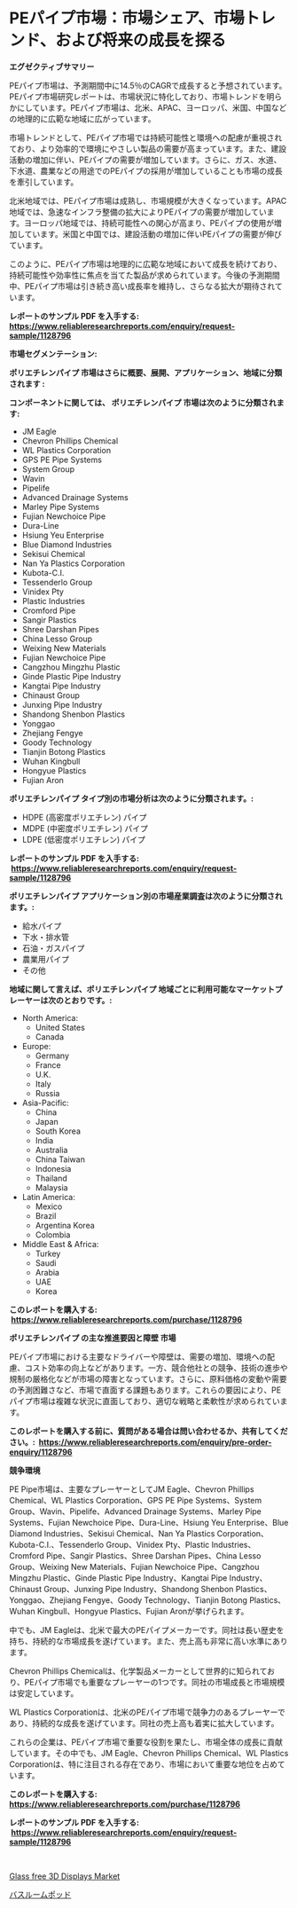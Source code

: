 <p><h1>PEパイプ市場：市場シェア、市場トレンド、および将来の成長を探る</h1></p><p><strong>エグゼクティブサマリー</strong></p>
<p><p>PEパイプ市場は、予測期間中に14.5％のCAGRで成長すると予想されています。PEパイプ市場研究レポートは、市場状況に特化しており、市場トレンドを明らかにしています。PEパイプ市場は、北米、APAC、ヨーロッパ、米国、中国などの地理的に広範な地域に広がっています。</p><p>市場トレンドとして、PEパイプ市場では持続可能性と環境への配慮が重視されており、より効率的で環境にやさしい製品の需要が高まっています。また、建設活動の増加に伴い、PEパイプの需要が増加しています。さらに、ガス、水道、下水道、農業などの用途でのPEパイプの採用が増加していることも市場の成長を牽引しています。</p><p>北米地域では、PEパイプ市場は成熟し、市場規模が大きくなっています。APAC地域では、急速なインフラ整備の拡大によりPEパイプの需要が増加しています。ヨーロッパ地域では、持続可能性への関心が高まり、PEパイプの使用が増加しています。米国と中国では、建設活動の増加に伴いPEパイプの需要が伸びています。</p><p>このように、PEパイプ市場は地理的に広範な地域において成長を続けており、持続可能性や効率性に焦点を当てた製品が求められています。今後の予測期間中、PEパイプ市場は引き続き高い成長率を維持し、さらなる拡大が期待されています。</p></p>
<p><strong>レポートのサンプル PDF を入手する: <a href="https://www.reliableresearchreports.com/enquiry/request-sample/1128796">https://www.reliableresearchreports.com/enquiry/request-sample/1128796</a></strong></p>
<p><strong>市場セグメンテーション:</strong></p>
<p><strong> ポリエチレンパイプ 市場はさらに概要、展開、アプリケーション、地域に分類されます :</strong></p>
<p><strong>コンポーネントに関しては、 ポリエチレンパイプ 市場は次のように分類されます: &nbsp;</strong></p>
<p><ul><li>JM Eagle</li><li>Chevron Phillips Chemical</li><li>WL Plastics Corporation</li><li>GPS PE Pipe Systems</li><li>System Group</li><li>Wavin</li><li>Pipelife</li><li>Advanced Drainage Systems</li><li>Marley Pipe Systems</li><li>Fujian Newchoice Pipe</li><li>Dura-Line</li><li>Hsiung Yeu Enterprise</li><li>Blue Diamond Industries</li><li>Sekisui Chemical</li><li>Nan Ya Plastics Corporation</li><li>Kubota-C.I.</li><li>Tessenderlo Group</li><li>Vinidex Pty</li><li>Plastic Industries</li><li>Cromford Pipe</li><li>Sangir Plastics</li><li>Shree Darshan Pipes</li><li>China Lesso Group</li><li>Weixing New Materials</li><li>Fujian Newchoice Pipe</li><li>Cangzhou Mingzhu Plastic</li><li>Ginde Plastic Pipe Industry</li><li>Kangtai Pipe Industry</li><li>Chinaust Group</li><li>Junxing Pipe Industry</li><li>Shandong Shenbon Plastics</li><li>Yonggao</li><li>Zhejiang Fengye</li><li>Goody Technology</li><li>Tianjin Botong Plastics</li><li>Wuhan Kingbull</li><li>Hongyue Plastics</li><li>Fujian Aron</li></ul></p>
<p><strong> ポリエチレンパイプ タイプ別の市場分析は次のように分類されます。:</strong></p>
<p><ul><li>HDPE (高密度ポリエチレン) パイプ</li><li>MDPE (中密度ポリエチレン) パイプ</li><li>LDPE (低密度ポリエチレン) パイプ</li></ul></p>
<p><strong>レポートのサンプル PDF を入手する: &nbsp;<a href="https://www.reliableresearchreports.com/enquiry/request-sample/1128796">https://www.reliableresearchreports.com/enquiry/request-sample/1128796</a></strong></p>
<p><strong> ポリエチレンパイプ アプリケーション別の市場産業調査は次のように分類されます。:</strong></p>
<p><ul><li>給水パイプ</li><li>下水・排水管</li><li>石油・ガスパイプ</li><li>農業用パイプ</li><li>その他</li></ul></p>
<p><strong>地域に関して言えば、ポリエチレンパイプ 地域ごとに利用可能なマーケットプレーヤーは次のとおりです。:</strong></p>
<p><ul>
    <li>
        North America:
        <ul>
            <li>United States</li>
            <li>Canada</li>
        </ul>
    </li>
    <li>
        Europe:
        <ul>
            <li>Germany</li>
            <li>France</li>
            <li>U.K.</li>
            <li>Italy</li>
            <li>Russia</li>
        </ul>
    </li>
    <li>
        Asia-Pacific:
        <ul>
            <li>China</li>
            <li>Japan</li>
            <li>South Korea</li>
            <li>India</li>
            <li>Australia</li>
            <li>China Taiwan</li>
            <li>Indonesia</li>
            <li>Thailand</li>
            <li>Malaysia</li>
        </ul>
    </li>
    <li>
        Latin America:
        <ul>
            <li>Mexico</li>
            <li>Brazil</li>
            <li>Argentina Korea</li>
            <li>Colombia</li>
        </ul>
    </li>
    <li>
        Middle East & Africa:
        <ul>
            <li>Turkey</li>
            <li>Saudi</li>
            <li>Arabia</li>
            <li>UAE</li>
            <li>Korea</li>
        </ul>
    </li>
    </ul></p>
<p><strong>このレポートを購入する: &nbsp;<a href="https://www.reliableresearchreports.com/purchase/1128796">https://www.reliableresearchreports.com/purchase/1128796</a></strong></p>
<p><strong>ポリエチレンパイプ の主な推進要因と障壁 市場</strong></p>
<p><p>PEパイプ市場における主要なドライバーや障壁は、需要の増加、環境への配慮、コスト効率の向上などがあります。一方、競合他社との競争、技術の進歩や規制の厳格化などが市場の障害となっています。さらに、原料価格の変動や需要の予測困難さなど、市場で直面する課題もあります。これらの要因により、PEパイプ市場は複雑な状況に直面しており、適切な戦略と柔軟性が求められています。</p></p>
<p><strong>このレポートを購入する前に、質問がある場合は問い合わせるか、共有してください。:&nbsp; <a href="https://www.reliableresearchreports.com/enquiry/pre-order-enquiry/1128796">https://www.reliableresearchreports.com/enquiry/pre-order-enquiry/1128796</a></strong></p>
<p><strong>競争環境</strong></p>
<p><p>PE Pipe市場は、主要なプレーヤーとしてJM Eagle、Chevron Phillips Chemical、WL Plastics Corporation、GPS PE Pipe Systems、System Group、Wavin、Pipelife、Advanced Drainage Systems、Marley Pipe Systems、Fujian Newchoice Pipe、Dura-Line、Hsiung Yeu Enterprise、Blue Diamond Industries、Sekisui Chemical、Nan Ya Plastics Corporation、Kubota-C.I.、Tessenderlo Group、Vinidex Pty、Plastic Industries、Cromford Pipe、Sangir Plastics、Shree Darshan Pipes、China Lesso Group、Weixing New Materials、Fujian Newchoice Pipe、Cangzhou Mingzhu Plastic、Ginde Plastic Pipe Industry、Kangtai Pipe Industry、Chinaust Group、Junxing Pipe Industry、Shandong Shenbon Plastics、Yonggao、Zhejiang Fengye、Goody Technology、Tianjin Botong Plastics、Wuhan Kingbull、Hongyue Plastics、Fujian Aronが挙げられます。</p><p>中でも、JM Eagleは、北米で最大のPEパイプメーカーです。同社は長い歴史を持ち、持続的な市場成長を遂げています。また、売上高も非常に高い水準にあります。</p><p>Chevron Phillips Chemicalは、化学製品メーカーとして世界的に知られており、PEパイプ市場でも重要なプレーヤーの1つです。同社の市場成長と市場規模は安定しています。</p><p>WL Plastics Corporationは、北米のPEパイプ市場で競争力のあるプレーヤーであり、持続的な成長を遂げています。同社の売上高も着実に拡大しています。</p><p>これらの企業は、PEパイプ市場で重要な役割を果たし、市場全体の成長に貢献しています。その中でも、JM Eagle、Chevron Phillips Chemical、WL Plastics Corporationは、特に注目される存在であり、市場において重要な地位を占めています。</p></p>
<p><strong>このレポートを購入する: &nbsp; <a href="https://www.reliableresearchreports.com/purchase/1128796">https://www.reliableresearchreports.com/purchase/1128796</a></strong></p>
<p><strong>レポートのサンプル PDF を入手する: &nbsp;<a href="https://www.reliableresearchreports.com/enquiry/request-sample/1128796">https://www.reliableresearchreports.com/enquiry/request-sample/1128796</a></strong><strong></strong></p>
<p>&nbsp;</p>
<p><p><a href="https://circular-yam-9b9.notion.site/Glass-free-3D-Displays-Market-Research-Report-The-Key-To-Successful-Business-Strategy-Forecasted-fo-49b6fc075db545199104598befd3e4f9">Glass free 3D Displays Market</a></p><p><a href="https://medium.com/@gordonjast2023/%E3%83%90%E3%82%B9%E3%83%AB%E3%83%BC%E3%83%A0%E3%83%9D%E3%83%83%E3%83%89%E5%B8%82%E5%A0%B4%E3%81%AE%E5%88%86%E6%9E%90-2024%E5%B9%B4%E3%81%8B%E3%82%892031%E5%B9%B4%E3%81%AE%E4%B8%96%E7%95%8C%E7%94%A3%E6%A5%AD%E3%81%AE%E5%B1%95%E6%9C%9B%E3%81%A8%E4%BA%88%E6%B8%AC-901244c345c6">バスルームポッド</a></p></p>